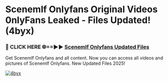 # Scenemlf Onlyfans Original Videos 0nlyFans Leaked - Files Updated! (4byx)

<h3>🔴 CLICK HERE 🌐==►► <a href="https://tinyurl.com/2m67pmp6" rel="nofollow">Scenemlf Onlyfans Updated Files</a></h3>

Get Scenemlf Onlyfans and all content. Now you can access all videos and pictures of Scenemlf Onlyfans. New Updated Files 2025!

[![4byx](https://i.imgur.com/H4QAA4z.gif)](https://tinyurl.com/2m67pmp6)